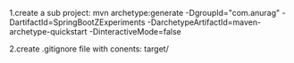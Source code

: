 1.create a sub project:
mvn archetype:generate -DgroupId="com.anurag" -DartifactId=SpringBootZExperiments -DarchetypeArtifactId=maven-archetype-quickstart -DinteractiveMode=false

2.create .gitignore file with conents:
 target/

